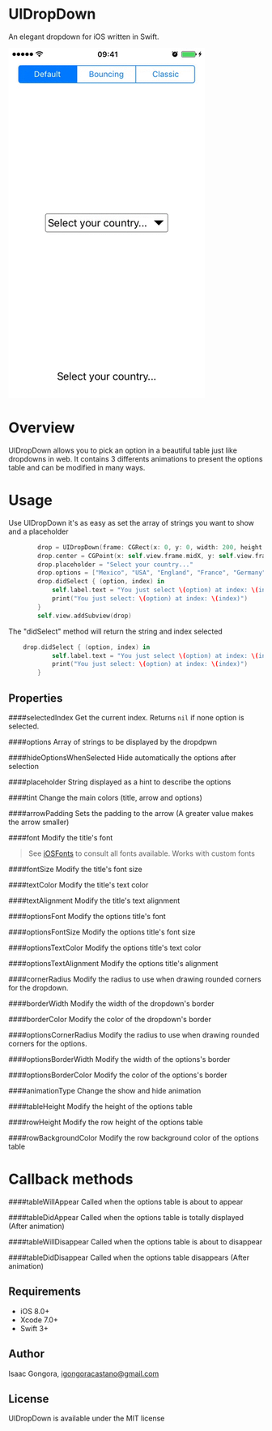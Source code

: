 # UIDropDown
An elegant dropdown for iOS written in Swift.

![](ddgif.gif)

# Overview
UIDropDown allows you to pick an option in a beautiful table just like dropdowns in web. It contains 3 differents animations to present the options table and can be modified in many ways.

# Usage
Use UIDropDown it's as easy as set the array of strings you want to show and a placeholder

```swift
        drop = UIDropDown(frame: CGRect(x: 0, y: 0, width: 200, height: 30))
        drop.center = CGPoint(x: self.view.frame.midX, y: self.view.frame.midY)
        drop.placeholder = "Select your country..."
        drop.options = ["Mexico", "USA", "England", "France", "Germany", "Spain", "Italy", "Canada"]
        drop.didSelect { (option, index) in
            self.label.text = "You just select \(option) at index: \(index)"
            print("You just select: \(option) at index: \(index)")
        }
        self.view.addSubview(drop) 
```

The "didSelect" method will return the string and index selected
```swift
    drop.didSelect { (option, index) in
            self.label.text = "You just select \(option) at index: \(index)"
            print("You just select: \(option) at index: \(index)")
        }
```

## Properties
####selectedIndex 
Get the current index. Returns ```nil``` if none option is selected.

####options
Array of strings to be displayed by the dropdpwn

####hideOptionsWhenSelected
Hide automatically the options after selection

####placeholder
String displayed  as a hint to describe the options

####tint
Change the main colors (title, arrow and options)

####arrowPadding
Sets the padding to the arrow (A greater value makes the arrow smaller)

####font
Modify the title's font

> See [iOSFonts](http://iosfonts.com/) to consult all fonts available. Works with custom fonts

####fontSize
Modify the title's font size

####textColor
Modify the title's text color

####textAlignment
Modify the title's text alignment

####optionsFont
Modify the options title's font

####optionsFontSize
Modify the options title's font size

####optionsTextColor
Modify the options title's text color

####optionsTextAlignment
Modify the options title's alignment

####cornerRadius
Modify the radius to use when drawing rounded corners for the dropdown.

####borderWidth
Modify the width of the dropdown's border

####borderColor
Modify the color of the dropdown's border 

####optionsCornerRadius
Modify the radius to use when drawing rounded corners for the options.

####optionsBorderWidth
Modify the width of the options's border

####optionsBorderColor
Modify the color of the options's border 

####animationType
Change the show and hide animation

####tableHeight
Modify the height of the options table

####rowHeight
Modify the row height of the options table

####rowBackgroundColor
Modify the row background color of the options table

# Callback methods
####tableWillAppear
Called when the options table is about to appear

####tableDidAppear
Called when the options table is totally displayed (After animation)

####tableWillDisappear
Called when the options table is about to disappear

####tableDidDisappear
Called when the options table disappears (After animation)

## Requirements

- iOS 8.0+
- Xcode 7.0+
- Swift 3+

## Author

Isaac Gongora, igongoracastano@gmail.com

## License

UIDropDown is available under the MIT license
